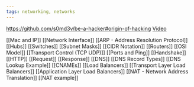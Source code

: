 ```yaml
---
tags: networking, networks
---
```

https://github.com/s0md3v/be-a-hacker#origin-of-hacking
[Video](https://www.youtube.com/watch?v=9uebakqWlB0)

[[Mac and IP]]
[[Network Interface]]
[[ARP - Address Resolution Protocol]]
[[Hubs]]
[[Switches]]
[[Subnet Masks]]
[[CIDR Notation]]
[[Routers]]
[[OSI Model]]
[[Transport Control (TCP UDP)]]
[[Ports and Ping]]
[[Handshake]]
[[HTTP]]
[[Request]]
[[Response]]
[[DNS]]
[[DNS Record Types]]
[[DNS Lookup Example]]
[[CNAMEs]]
[[Load Balancers]]
[[Transport Layer Load Balancers]]
[[Application Layer Load Balancers]]
[[NAT - Network Address Translation]]
[[NAT example]]
